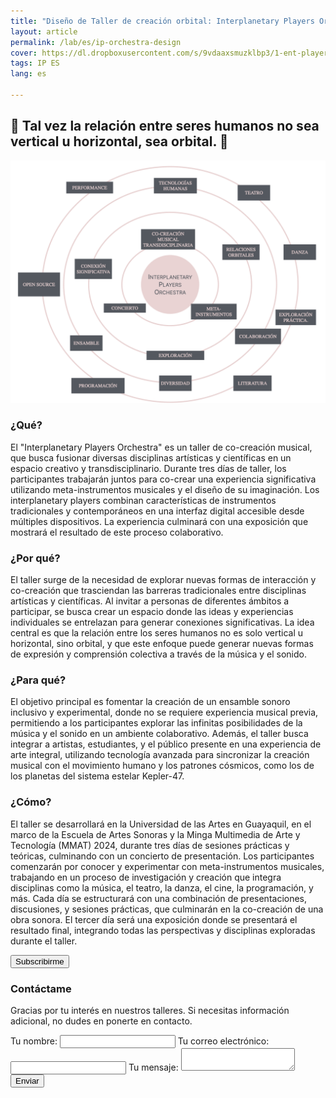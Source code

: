 ```yaml
---
title: "Diseño de Taller de creación orbital: Interplanetary Players Orchestra (ES)"
layout: article
permalink: /lab/es/ip-orchestra-design
cover: https://dl.dropboxusercontent.com/s/9vdaaxsmuzklbp3/1-ent-player-yellow.jpg?raw=1
tags: IP ES
lang: es

---
```

## 🐚 Tal vez la relación entre seres humanos no sea vertical u horizontal, sea orbital. 🧬

<img src="/img/lab/Interplanetary-Orchestra.ESP.png" alt="Interplanetary Orchestra GIF">

### ¿Qué?
El "Interplanetary Players Orchestra" es un taller de co-creación musical, que busca fusionar diversas disciplinas artísticas y científicas en un espacio creativo y transdisciplinario. Durante tres días de taller, los participantes trabajarán juntos para co-crear una experiencia significativa utilizando meta-instrumentos musicales y el diseño de su imaginación. Los interplanetary players combinan características de instrumentos tradicionales y contemporáneos en una interfaz digital accesible desde múltiples dispositivos. La experiencia culminará con una exposición que mostrará el resultado de este proceso colaborativo.

###  ¿Por qué?
El taller surge de la necesidad de explorar nuevas formas de interacción y co-creación que trasciendan las barreras tradicionales entre disciplinas artísticas y científicas. Al invitar a personas de diferentes ámbitos a participar, se busca crear un espacio donde las ideas y experiencias individuales se entrelazan para generar conexiones significativas. La idea central es que la relación entre los seres humanos no es solo vertical u horizontal, sino orbital, y que este enfoque puede generar nuevas formas de expresión y comprensión colectiva a través de la música y el sonido.

###  ¿Para qué?
El objetivo principal es fomentar la creación de un ensamble sonoro inclusivo y experimental, donde no se requiere experiencia musical previa, permitiendo a los participantes explorar las infinitas posibilidades de la música y el sonido en un ambiente colaborativo. Además, el taller busca integrar a artistas, estudiantes, y el público presente en una experiencia de arte integral, utilizando tecnología avanzada para sincronizar la creación musical con el movimiento humano y los patrones cósmicos, como los de los planetas del sistema estelar Kepler-47.


###  ¿Cómo?
El taller se desarrollará en la Universidad de las Artes en Guayaquil, en el marco de la Escuela de Artes Sonoras y la Minga Multimedia de Arte y Tecnología (MMAT) 2024, durante tres días de sesiones prácticas y teóricas, culminando con un concierto de presentación. Los participantes comenzarán por conocer y experimentar con meta-instrumentos musicales, trabajando en un proceso de investigación y creación que integra disciplinas como la música, el teatro, la danza, el cine, la programación, y más. Cada día se estructurará con una combinación de presentaciones, discusiones, y sesiones prácticas, que culminarán en la co-creación de una obra sonora. El tercer día será una exposición donde se presentará el resultado final, integrando todas las perspectivas y disciplinas exploradas durante el taller.


<div class="contact-form">
    <form action="#" method="post" onsubmit="location.href='/lab/es/ip-orchestra-subscription'; return false;">
        <button type="submit">Subscribirme</button>
    </form>
</div>



<div class="p-5"></div>

<div class="form-container">
  <h3>Contáctame</h3>
  <p>Gracias por tu interés en nuestros talleres. Si necesitas información adicional, no dudes en ponerte en contacto.</p>
  
  <form
    action="https://formspree.io/f/mqkrdkde"
    method="POST"
    class="contact-form"
  >
    <label>
      Tu nombre:
      <input type="text" name="name" required>
    </label>
    <label>
      Tu correo electrónico:
      <input type="email" name="email" required>
    </label>
    <label>
      Tu mensaje:
      <textarea name="message" required></textarea>
    </label>
    <button type="submit">Enviar</button>
  </form>
</div>

<div class="p-5"></div>
